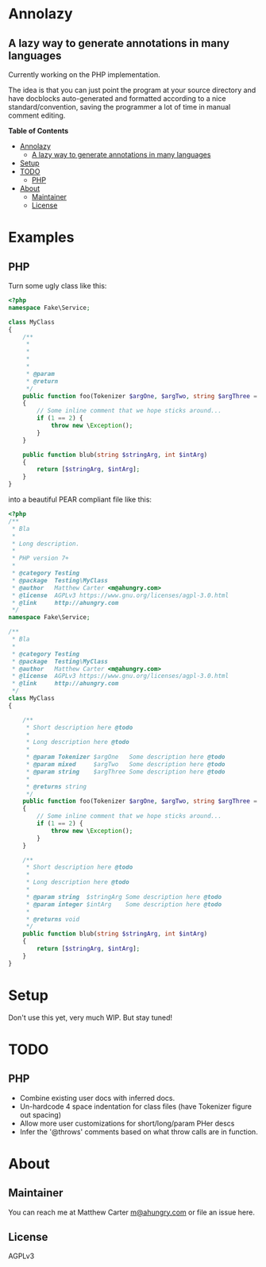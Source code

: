 # Annolazy

## A lazy way to generate annotations in many languages

Currently working on the PHP implementation.

The idea is that you can just point the program at your source
directory and have docblocks auto-generated and formatted according to
a nice standard/convention, saving the programmer a lot of time in
manual comment editing.

<!-- markdown-toc start - Don't edit this section. Run M-x markdown-toc-refresh-toc -->
**Table of Contents**

- [Annolazy](#annolazy)
    - [A lazy way to generate annotations in many languages](#a-lazy-way-to-generate-annotations-in-many-languages)
- [Setup](#setup)
- [TODO](#todo)
    - [PHP](#php)
- [About](#about)
    - [Maintainer](#maintainer)
    - [License](#license)

<!-- markdown-toc end -->

# Examples
## PHP
Turn some ugly class like this:
```php
<?php
namespace Fake\Service;

class MyClass
{
    /**
     *
     *
     *
     *
     * @param
     * @return
     */
    public function foo(Tokenizer $argOne, $argTwo, string $argThree = ''): string
    {
        // Some inline comment that we hope sticks around...
        if (1 == 2) {
            throw new \Exception();
        }
    }

    public function blub(string $stringArg, int $intArg)
    {
        return [$stringArg, $intArg];
    }
}

```

into a beautiful PEAR compliant file like this:

```php
<?php
/**
 * Bla
 *
 * Long description.
 *
 * PHP version 7+
 *
 * @category Testing
 * @package  Testing\MyClass
 * @author   Matthew Carter <m@ahungry.com>
 * @license  AGPLv3 https://www.gnu.org/licenses/agpl-3.0.html
 * @link     http://ahungry.com
 */
namespace Fake\Service;

/**
 * Bla
 *
 * @category Testing
 * @package  Testing\MyClass
 * @author   Matthew Carter <m@ahungry.com>
 * @license  AGPLv3 https://www.gnu.org/licenses/agpl-3.0.html
 * @link     http://ahungry.com
 */
class MyClass
{

    /**
     * Short description here @todo
     *
     * Long description here @todo
     *
     * @param Tokenizer $argOne   Some description here @todo
     * @param mixed     $argTwo   Some description here @todo
     * @param string    $argThree Some description here @todo
     *
     * @returns string
     */
    public function foo(Tokenizer $argOne, $argTwo, string $argThree = ''): string
    {
        // Some inline comment that we hope sticks around...
        if (1 == 2) {
            throw new \Exception();
        }
    }

    /**
     * Short description here @todo
     *
     * Long description here @todo
     *
     * @param string  $stringArg Some description here @todo
     * @param integer $intArg    Some description here @todo
     *
     * @returns void
     */
    public function blub(string $stringArg, int $intArg)
    {
        return [$stringArg, $intArg];
    }
}

```

# Setup

Don't use this yet, very much WIP.  But stay tuned!

# TODO
## PHP
- Combine existing user docs with inferred docs.
- Un-hardcode 4 space indentation for class files (have Tokenizer
  figure out spacing)
- Allow more user customizations for short/long/param PHer descs
- Infer the '@throws' comments based on what throw calls are in function.

# About
## Maintainer
You can reach me at Matthew Carter <m@ahungry.com> or file an issue here.

## License
AGPLv3

